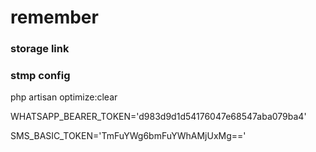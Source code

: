 # remember
### storage link
### stmp config
php artisan optimize:clear


WHATSAPP_BEARER_TOKEN='d983d9d1d54176047e68547aba079ba4'

SMS_BASIC_TOKEN='TmFuYWg6bmFuYWhAMjUxMg=='

